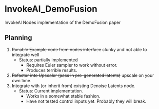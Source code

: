 # InvokeAI_DemoFusion
InvokeAI Nodes implementation of the DemoFusion paper

## Planning  
1. ~~Runable Example code from nodes interface~~ clunky and not able to integrate well  
   - Status: partially implemented  
      - Requires Euler sampler to work without error.  
      - Produces terrible results.  
2. ~~Refactor into Upscaler (pass in pre-generated latents)~~  upscale on your own time.  
3. Integrate with (or inherit from) existing Denoise Latents node.  
   - Status: Current implementation.
      - Works in a somewhat stable fashion.
      - Have not tested control inputs yet. Probably they will break.  